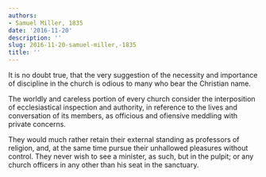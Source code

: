 ```yaml
---
authors:
- Samuel Miller, 1835
date: '2016-11-20'
description: ''
slug: 2016-11-20-samuel-miller,-1835
title: ''
---
```

It is no doubt true, that the very suggestion of the necessity and importance of discipline in the church is odious to many who bear the Christian name. 

The worldly and careless portion of every church consider the interposition of ecclesiastical inspection and authority, in reference to the lives and conversation of its members, as officious and ofiensive meddling with private concerns. 

They would much rather retain their external standing as professors of religion, and, at the same time pursue their unhallowed pleasures without control. They never wish to see a minister, as such, but in the pulpit; or any church officers in any other than his seat in the sanctuary.



